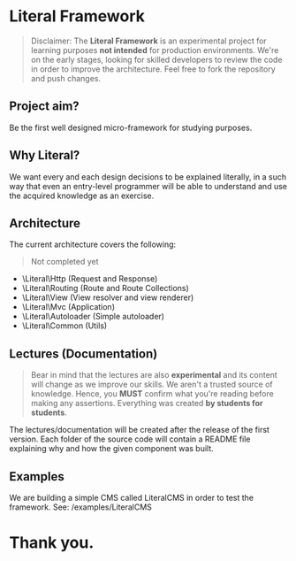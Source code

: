 Literal Framework
==================

> Disclaimer:
> The **Literal Framework** is an experimental project for learning purposes **not intended** for production environments.
> We're on the early stages, looking for skilled developers to review the code in order to improve the architecture.
> Feel free to fork the repository and push changes.

Project aim?
------------

Be the first well designed micro-framework for studying purposes.

Why Literal?
------------

We want every and each design decisions to be explained literally, in a such way that even an entry-level programmer
will be able to understand and use the acquired knowledge as an exercise.

Architecture
------------

The current architecture covers the following:

> Not completed yet

- \Literal\Http (Request and Response)
- \Literal\Routing (Route and Route Collections)
- \Literal\View (View resolver and view renderer)
- \Literal\Mvc (Application)
- \Literal\Autoloader (Simple autoloader)
- \Literal\Common (Utils)

Lectures (Documentation)
------------------------

> Bear in mind that the lectures are also **experimental** and its content will change as we improve our skills. We
> aren't a trusted source of knowledge. Hence, you **MUST** confirm what you're reading before making any assertions.
> Everything was created **by students for students**.

The lectures/documentation will be created after the release of the first version.
Each folder of the source code will contain a README file explaining why and how the given component was built.


Examples
--------

We are building a simple CMS called LiteralCMS in order to test the framework.
See: /examples/LiteralCMS

# Thank you. #